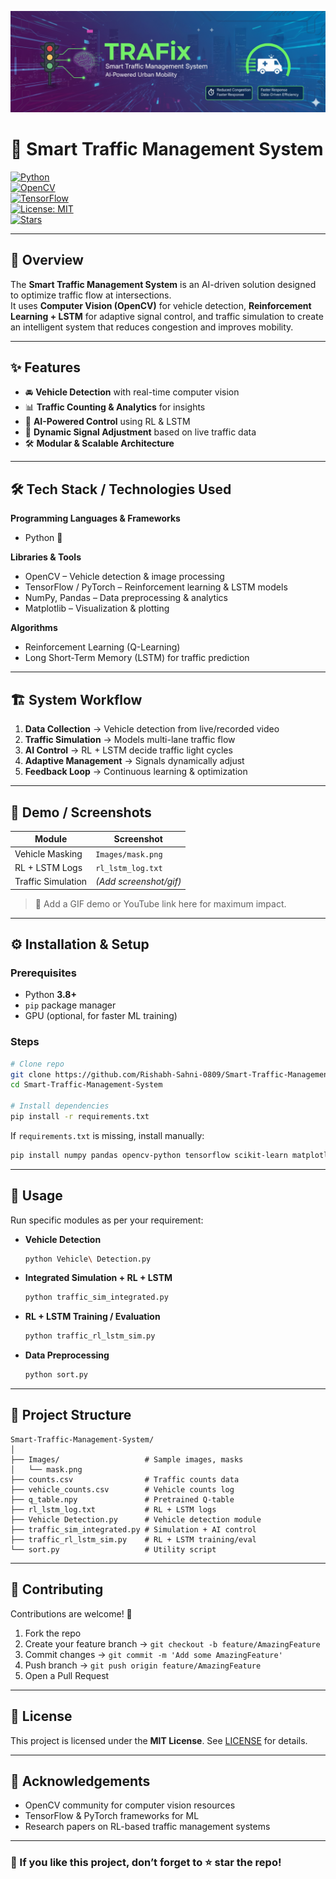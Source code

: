 <p align="center">
  <img src="Images/TRAFix banner.png" alt="Smart Traffic Management System Banner" width="800"/>
</p>



# 🚦 Smart Traffic Management System  

[![Python](https://img.shields.io/badge/Python-3.8+-blue?logo=python&logoColor=white)](https://www.python.org/)  
[![OpenCV](https://img.shields.io/badge/OpenCV-ComputerVision-green?logo=opencv&logoColor=white)](https://opencv.org/)  
[![TensorFlow](https://img.shields.io/badge/TensorFlow-ML-orange?logo=tensorflow&logoColor=white)](https://www.tensorflow.org/)  
[![License: MIT](https://img.shields.io/badge/License-MIT-yellow.svg)](LICENSE)  
[![Stars](https://img.shields.io/github/stars/Rishabh-Sahni-0809/Smart-Traffic-Management-System.svg)](https://github.com/Rishabh-Sahni-0809/Smart-Traffic-Management-System/stargazers)  

---

## 📖 Overview  

The **Smart Traffic Management System** is an AI-driven solution designed to optimize traffic flow at intersections.  
It uses **Computer Vision (OpenCV)** for vehicle detection, **Reinforcement Learning + LSTM** for adaptive signal control, and traffic simulation to create an intelligent system that reduces congestion and improves mobility.  

---

## ✨ Features  

- 🚘 **Vehicle Detection** with real-time computer vision  
- 📊 **Traffic Counting & Analytics** for insights  
- 🤖 **AI-Powered Control** using RL & LSTM  
- 🔄 **Dynamic Signal Adjustment** based on live traffic data  
- 🛠️ **Modular & Scalable Architecture**  

---

## 🛠️ Tech Stack / Technologies Used  

**Programming Languages & Frameworks**  
- Python 🐍  

**Libraries & Tools**  
- OpenCV – Vehicle detection & image processing  
- TensorFlow / PyTorch – Reinforcement learning & LSTM models  
- NumPy, Pandas – Data preprocessing & analytics  
- Matplotlib – Visualization & plotting  

**Algorithms**  
- Reinforcement Learning (Q-Learning)  
- Long Short-Term Memory (LSTM) for traffic prediction  

---

## 🏗️ System Workflow  

1. **Data Collection** → Vehicle detection from live/recorded video  
2. **Traffic Simulation** → Models multi-lane traffic flow  
3. **AI Control** → RL + LSTM decide traffic light cycles  
4. **Adaptive Management** → Signals dynamically adjust  
5. **Feedback Loop** → Continuous learning & optimization  

---

## 📸 Demo / Screenshots  

| Module              | Screenshot              |
|----------------------|--------------------------|
| Vehicle Masking      | `Images/mask.png`       |
| RL + LSTM Logs       | `rl_lstm_log.txt`       |
| Traffic Simulation   | *(Add screenshot/gif)* |

> 🎥 Add a GIF demo or YouTube link here for maximum impact.  

---

## ⚙️ Installation & Setup  

### Prerequisites  
- Python **3.8+**  
- `pip` package manager  
- GPU (optional, for faster ML training)  

### Steps  

```bash
# Clone repo  
git clone https://github.com/Rishabh-Sahni-0809/Smart-Traffic-Management-System.git  
cd Smart-Traffic-Management-System  

# Install dependencies  
pip install -r requirements.txt
````

If `requirements.txt` is missing, install manually:

```bash
pip install numpy pandas opencv-python tensorflow scikit-learn matplotlib
```

---

## 🚀 Usage

Run specific modules as per your requirement:

* **Vehicle Detection**

  ```bash
  python Vehicle\ Detection.py
  ```

* **Integrated Simulation + RL + LSTM**

  ```bash
  python traffic_sim_integrated.py
  ```

* **RL + LSTM Training / Evaluation**

  ```bash
  python traffic_rl_lstm_sim.py
  ```

* **Data Preprocessing**

  ```bash
  python sort.py
  ```

---

## 📂 Project Structure

```
Smart-Traffic-Management-System/
│
├── Images/                   # Sample images, masks  
│   └── mask.png  
├── counts.csv                # Traffic counts data  
├── vehicle_counts.csv        # Vehicle counts log  
├── q_table.npy               # Pretrained Q-table  
├── rl_lstm_log.txt           # RL + LSTM logs  
├── Vehicle Detection.py      # Vehicle detection module  
├── traffic_sim_integrated.py # Simulation + AI control  
├── traffic_rl_lstm_sim.py    # RL + LSTM training/eval  
└── sort.py                   # Utility script  
```

---

## 🤝 Contributing

Contributions are welcome! 🎉

1. Fork the repo
2. Create your feature branch → `git checkout -b feature/AmazingFeature`
3. Commit changes → `git commit -m 'Add some AmazingFeature'`
4. Push branch → `git push origin feature/AmazingFeature`
5. Open a Pull Request

---

## 📜 License

This project is licensed under the **MIT License**.
See [LICENSE](LICENSE) for details.

---

## 🙏 Acknowledgements

* OpenCV community for computer vision resources
* TensorFlow & PyTorch frameworks for ML
* Research papers on RL-based traffic management systems

---

### 🌟 If you like this project, don’t forget to ⭐ star the repo!

```
```

